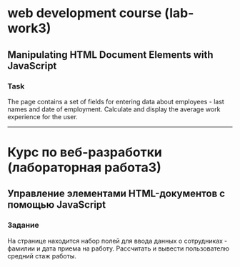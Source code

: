 # web development course (lab-work3)
## Manipulating HTML Document Elements with JavaScript
### Task

The page contains a set of fields for entering data about
employees - last names and date of employment.
Calculate and display the average work experience for the user.


---

# Курс по веб-разработки (лабораторная работа3)
## Управление элементами HTML-документов с помощью JavaScript
### Задание

На странице находится набор полей для ввода данных о
сотрудниках ‐ фамилии и дата приема на работу.
Рассчитать и вывести пользователю средний стаж работы.
